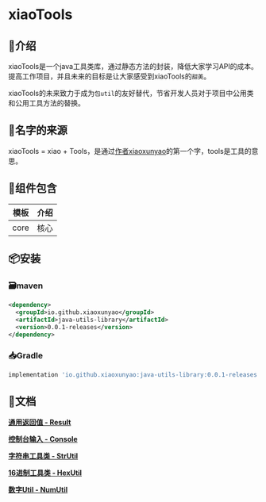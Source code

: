 # xiaoTools

## 🔖介绍

xiaoTools是一个java工具类库，通过静态方法的封装，降低大家学习API的成本。
提高工作项目，并且未来的目标是让大家感受到xiaoTools的`甜美`。

xiaoTools的未来致力于成为`包util`的友好替代，节省开发人员对于项目中公用类和公用工具方法的替换。

## 👀名字的来源

xiaoTools = xiao + Tools，是通过[作者xiaoxunyao](https://github.com/xiaoxunyao)的第一个字，tools是工具的意思。

## 🧰组件包含

| 模板 | 介绍 |
| :--: | :--: |
| core | 核心 |

## 📦安装

### 🗃️maven

```xml
<dependency>
  <groupId>io.github.xiaoxunyao</groupId>
  <artifactId>java-utils-library</artifactId>
  <version>0.0.1-releases</version>
</dependency>
```

### 📥Gradle

```gradle
implementation 'io.github.xiaoxunyao:java-utils-library:0.0.1-releases'
```

## 📖文档

**[通用返回值 - Result](https://github.com/xiaoxunyao/java-utils-library/blob/master/doc/1.%20Result%E8%BF%94%E5%9B%9E%E5%80%BC.md)**

**[控制台输入 - Console](https://github.com/xiaoxunyao/java-utils-library/blob/master/doc/2.%20%E6%8E%A7%E5%88%B6%E5%8F%B0%E8%BE%93%E5%85%A5%20-%20Console.md)**

**[字符串工具类 - StrUtil](https://github.com/xiaoxunyao/java-utils-library/blob/master/doc/3.%20%E5%AD%97%E7%AC%A6%E4%B8%B2%E5%B7%A5%E5%85%B7%E7%B1%BB%20-%20StrUtil.md)**

**[16进制工具类 - HexUtil](https://github.com/xiaoxunyao/java-utils-library/blob/master/doc/4.%2016%E8%BF%9B%E5%88%B6%E5%B7%A5%E5%85%B7%E7%B1%BB%20-%20HexUtil.md)**

**[数字Util - NumUtil](https://github.com/xiaoxunyao/java-utils-library/blob/master/doc/5.%20%E6%95%B0%E5%AD%97Util%20-%20NumUtil.md)**


